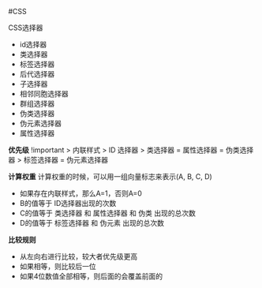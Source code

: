 #CSS


CSS选择器
- id选择器
- 类选择器
- 标签选择器
- 后代选择器
- 子选择器
- 相邻同胞选择器
- 群组选择器
- 伪类选择器
- 伪元素选择器
- 属性选择器


**优先级**
!important > 内联样式 > ID 选择器 > 类选择器 = 属性选择器 = 伪类选择器 > 标签选择器 = 伪元素选择器

**计算权重**
计算权重的时候，可以用一组向量标志来表示(A, B, C, D)
- 如果存在内联样式，那么A=1，否则A=0
- B的值等于 ID选择器出现的次数
- C的值等于 类选择器 和 属性选择器 和 伪类 出现的总次数
- D的值等于 标签选择器 和 伪元素 出现的总次数

**比较规则**
- 从左向右进行比较，较大者优先级更高
- 如果相等，则比较后一位
- 如果4位数值全部相等，则后面的会覆盖前面的




